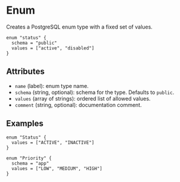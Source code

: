 # Enum

Creates a PostgreSQL enum type with a fixed set of values.

```hcl
enum "status" {
  schema = "public"
  values = ["active", "disabled"]
}
```

## Attributes
- `name` (label): enum type name.
- `schema` (string, optional): schema for the type. Defaults to `public`.
- `values` (array of strings): ordered list of allowed values.
- `comment` (string, optional): documentation comment.

## Examples

```hcl
enum "Status" {
  values = ["ACTIVE", "INACTIVE"]
}

enum "Priority" {
  schema = "app"
  values = ["LOW", "MEDIUM", "HIGH"]
}
```
